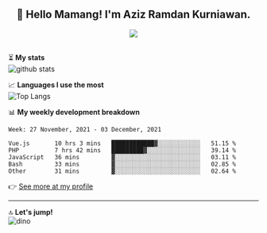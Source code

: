 <h2 align="center">👋 Hello Mamang! I'm Aziz Ramdan Kurniawan.</h2>  
<p align="center">
  <img src="https://komarev.com/ghpvc/?username=azizramdan"> <br><br>
</p>
    
⏳ **My stats**  
![github stats](https://github-readme-stats.vercel.app/api?username=azizramdan&show_icons=true&count_private=true&title_color=000&hide_border=true&hide_title=true)  

📈 **Languages I use the most**  
![Top Langs](https://github-readme-stats.vercel.app/api/top-langs/?username=azizramdan&layout=compact&langs_count=6&hide=tsql&hide_border=true&hide_title=true&exclude_repo=Futsal-Go,Futsal-Go-Admin,Sistem-Informasi-Sensus-Harian-Rawat-Inap)  

📊 **My weekly development breakdown**
<!--START_SECTION:waka-->
```text
Week: 27 November, 2021 - 03 December, 2021

Vue.js       10 hrs 3 mins   ████████████▓░░░░░░░░░░░░   51.15 % 
PHP          7 hrs 42 mins   █████████▓░░░░░░░░░░░░░░░   39.14 % 
JavaScript   36 mins         ▓░░░░░░░░░░░░░░░░░░░░░░░░   03.11 % 
Bash         33 mins         ▓░░░░░░░░░░░░░░░░░░░░░░░░   02.85 % 
Other        31 mins         ▓░░░░░░░░░░░░░░░░░░░░░░░░   02.64 % 
```
<!--END_SECTION:waka-->
👉 [See more at my profile](https://wakatime.com/@azizramdan)
***
🔝 **Let's jump!**  
![dino](https://raw.githubusercontent.com/azizramdan/azizramdan/master/dino.gif)  
